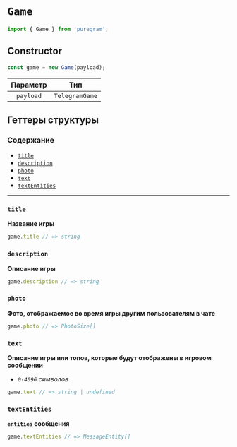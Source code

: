 # `Game`

```ts
import { Game } from 'puregram';
```

## Constructor

```ts
const game = new Game(payload);
```

| Параметр  |      Тип       |
| :-------: | :------------: |
| `payload` | `TelegramGame` |

## Геттеры структуры

### Содержание

* [`title`](#title)
* [`description`](#description)
* [`photo`](#photo)
* [`text`](#text)
* [`textEntities`](#textentities)

---

### `title`

**Название игры**

```ts
game.title // => string
```

### `description`

**Описание игры**

```ts
game.description // => string
```

### `photo`

**Фото, отображаемое во время игры другим пользователям в чате**

```ts
game.photo // => PhotoSize[]
```

### `text`

**Описание игры или топов, которые будут отображены в игровом сообщении**

* _`0-4096` символов_

```ts
game.text // => string | undefined
```

### `textEntities`

**`entities` сообщения**

```ts
game.textEntities // => MessageEntity[]
```